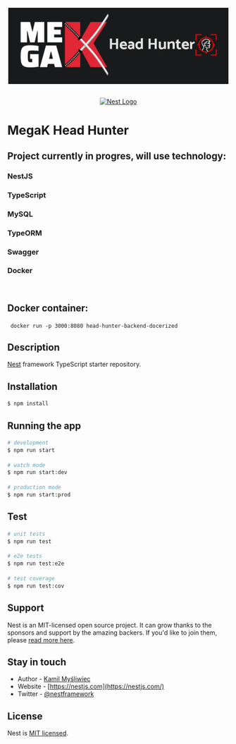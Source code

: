 <div style="display: flex; align-items: center; justify-content: center">
<p align="center">
<img src="assets/readme_logo.png" width="500" alt="Nest Logo" />

</div>
<p align="center">
  <a href="http://nestjs.com/" target="blank"><img src="https://nestjs.com/img/logo-small.svg" width="100" alt="Nest Logo" /></a>
</p>
<h1>MegaK Head Hunter </h1>

## Project currently in progres, will use technology:

### NestJS

### TypeScript

### MySQL

### TypeORM

### Swagger

### Docker

<br/>

## Docker container:

` docker run -p 3000:8080 head-hunter-backend-docerized`

## Description

[Nest](https://github.com/nestjs/nest) framework TypeScript starter repository.

## Installation

```bash
$ npm install
```

## Running the app

```bash
# development
$ npm run start

# watch mode
$ npm run start:dev

# production mode
$ npm run start:prod
```

## Test

```bash
# unit tests
$ npm run test

# e2e tests
$ npm run test:e2e

# test coverage
$ npm run test:cov
```

## Support

Nest is an MIT-licensed open source project. It can grow thanks to the sponsors and support by the amazing backers. If you'd like to join them, please [read more here](https://docs.nestjs.com/support).

## Stay in touch

-  Author - [Kamil Myśliwiec](https://kamilmysliwiec.com)
-  Website - [https://nestjs.com](https://nestjs.com/)
-  Twitter - [@nestframework](https://twitter.com/nestframework)

## License

Nest is [MIT licensed](LICENSE).

